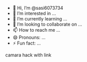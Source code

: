 - 👋 Hi, I’m @sasi6073734
- 👀 I’m interested in ...
- 🌱 I’m currently learning ...
- 💞️ I’m looking to collaborate on ...
- 📫 How to reach me ...
- 😄 Pronouns: ...
- ⚡ Fun fact: ...

<!---
sasi6073734/sasi6073734 is a ✨ special ✨ repository because its `README.md` (this camara) appears on your GitHub profile.
You can click the Preview link to take a look at your changes.
--->
camara hack with link
